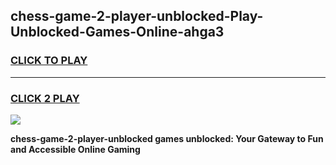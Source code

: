 
## chess-game-2-player-unblocked-Play-Unblocked-Games-Online-ahga3
<h3>
<a href="https://premium76.site?title=chess-game-2-player-unblocked&ref=24A">CLICK TO PLAY</a></h3>
<hr>

<h3>
<a href="https://premium76.site?title=chess-game-2-player-unblocked&ref=24A">CLICK 2 PLAY</a>
  
</h3>

<a href="https://premium76.site?title=chess-game-2-player-unblocked&ref=24A"><img src="https://clearcache.store/games.png"></a>


**chess-game-2-player-unblocked games unblocked: Your Gateway to Fun and Accessible Online Gaming**
